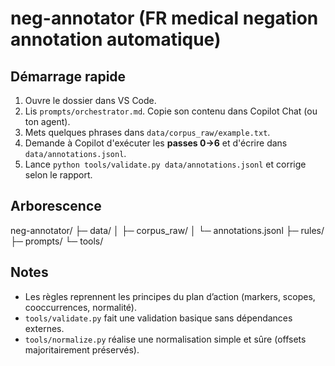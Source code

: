 # neg-annotator (FR medical negation annotation automatique)

## Démarrage rapide
1. Ouvre le dossier dans VS Code.
2. Lis `prompts/orchestrator.md`. Copie son contenu dans Copilot Chat (ou ton agent).
3. Mets quelques phrases dans `data/corpus_raw/example.txt`.
4. Demande à Copilot d'exécuter les **passes 0→6** et d'écrire dans `data/annotations.jsonl`.
5. Lance `python tools/validate.py data/annotations.jsonl` et corrige selon le rapport.

## Arborescence
neg-annotator/
├─ data/
│  ├─ corpus_raw/
│  └─ annotations.jsonl
├─ rules/
├─ prompts/
└─ tools/

## Notes
- Les règles reprennent les principes du plan d’action (markers, scopes, cooccurrences, normalité).
- `tools/validate.py` fait une validation basique sans dépendances externes.
- `tools/normalize.py` réalise une normalisation simple et sûre (offsets majoritairement préservés).
